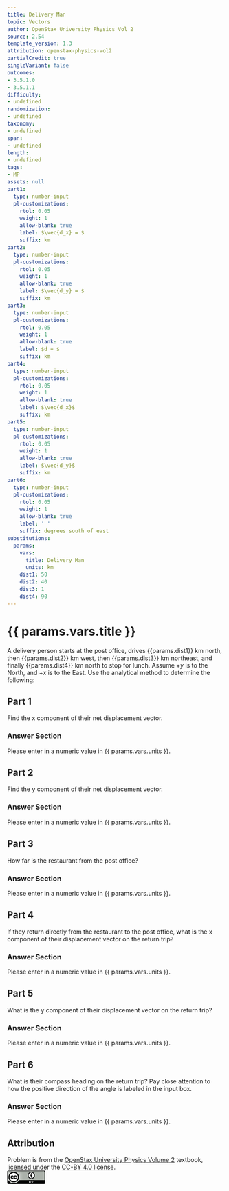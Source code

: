 ```yaml
---
title: Delivery Man
topic: Vectors
author: OpenStax University Physics Vol 2
source: 2.54
template_version: 1.3
attribution: openstax-physics-vol2
partialCredit: true
singleVariant: false
outcomes:
- 3.5.1.0
- 3.5.1.1
difficulty:
- undefined
randomization:
- undefined
taxonomy:
- undefined
span:
- undefined
length:
- undefined
tags:
- MP
assets: null
part1:
  type: number-input
  pl-customizations:
    rtol: 0.05
    weight: 1
    allow-blank: true
    label: $\vec{d_x} = $
    suffix: km
part2:
  type: number-input
  pl-customizations:
    rtol: 0.05
    weight: 1
    allow-blank: true
    label: $\vec{d_y} = $
    suffix: km
part3:
  type: number-input
  pl-customizations:
    rtol: 0.05
    weight: 1
    allow-blank: true
    label: $d = $
    suffix: km
part4:
  type: number-input
  pl-customizations:
    rtol: 0.05
    weight: 1
    allow-blank: true
    label: $\vec{d_x}$
    suffix: km
part5:
  type: number-input
  pl-customizations:
    rtol: 0.05
    weight: 1
    allow-blank: true
    label: $\vec{d_y}$
    suffix: km
part6:
  type: number-input
  pl-customizations:
    rtol: 0.05
    weight: 1
    allow-blank: true
    label: ' '
    suffix: degrees south of east
substitutions:
  params:
    vars:
      title: Delivery Man
      units: km
    dist1: 50
    dist2: 40
    dist3: 1
    dist4: 90
---
```

# {{ params.vars.title }}
A delivery person starts at the post office, drives {{params.dist1}} km north, then {{params.dist2}} km west, then {{params.dist3}} km northeast, and finally {{params.dist4}} km north to stop for lunch.  Assume $+y$ is to the North, and $+x$ is to the East. Use the analytical method to determine the following:

## Part 1

Find the x component of their net displacement vector.

### Answer Section

Please enter in a numeric value in {{ params.vars.units }}.

## Part 2

Find the y component of their net displacement vector.

### Answer Section

Please enter in a numeric value in {{ params.vars.units }}.

## Part 3

How far is the restaurant from the post office?

### Answer Section

Please enter in a numeric value in {{ params.vars.units }}.

## Part 4

If they return directly from the restaurant to the post office, what is the x component of their displacement vector on the return trip?

### Answer Section

Please enter in a numeric value in {{ params.vars.units }}.

## Part 5

What is the y component of their displacement vector on the return trip?

### Answer Section

Please enter in a numeric value in {{ params.vars.units }}.

## Part 6

What is their compass heading on the return trip? Pay close attention to how the positive direction of the angle is labeled in the input box.

### Answer Section

Please enter in a numeric value in {{ params.vars.units }}.

## Attribution

Problem is from the [OpenStax University Physics Volume 2](https://openstax.org/details/books/university-physics-volume-2) textbook, licensed under the [CC-BY 4.0 license](https://creativecommons.org/licenses/by/4.0/).<br>![Image representing the Creative Commons 4.0 BY license.](https://raw.githubusercontent.com/firasm/bits/master/by.png)